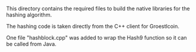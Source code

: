 This directory contains the required files to build the native libraries for the hashing algorithm.

The hashing code is taken directly from the C++ client for Groestlcoin.

One file "hashblock.cpp" was added to wrap the Hash9 function so it can be called from Java.